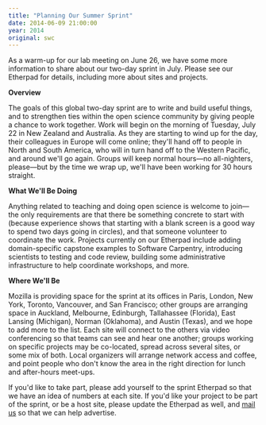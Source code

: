 ```yaml
---
title: "Planning Our Summer Sprint"
date: 2014-06-09 21:00:00
year: 2014
original: swc
---
```

<p>
  As a warm-up for our lab meeting on June 26,
  we have some more information to share
  about our two-day sprint in July.
  Please see our Etherpad for details,
  including more about sites and projects.
</p>
<p><strong>Overview</strong></p>
<p>
  The goals of this global two-day sprint are to write and build useful things,
  and to strengthen ties within the open science community by giving people a chance to work together.
  Work will begin on the morning of Tuesday, July 22 in New Zealand and Australia.
  As they are starting to wind up for the day,
  their colleagues in Europe will come online;
  they'll hand off to people in North and South America,
  who will in turn hand off to the Western Pacific, and around we'll go again.
  Groups will keep normal hours&mdash;no all-nighters, please&mdash;but by the time we wrap up,
  we'll have been working for 30 hours straight.
</p>
<p><strong>What We'll Be Doing</strong></p>
<p>
  Anything related to teaching and doing open science is welcome to join&mdash;the only requirements are that
  there be something concrete to start with
  (because experience shows that starting with a blank screen is a good way to spend two days going in circles),
  and that someone volunteer to coordinate the work.
  Projects currently on our Etherpad
  include adding domain-specific capstone examples to Software Carpentry,
  introducing scientists to testing and code review,
  building some administrative infrastructure to help coordinate workshops,
  and more.
</p>
<p><strong>Where We'll Be</strong></p>
<p>
  Mozilla is providing space for the sprint at its offices
  in Paris, London, New York, Toronto, Vancouver, and San Francisco;
  other groups are arranging space in Auckland, Melbourne, Edinburgh,
  Tallahassee (Florida), East Lansing (Michigan), Norman (Oklahoma), and Austin (Texas),
  and we hope to add more to the list.
  Each site will connect to the others via video conferencing so that teams can see and hear one another;
  groups working on specific projects may be co-located, spread across several sites, or some mix of both.
  Local organizers will arrange network access and coffee,
  and point people who don't know the area in the right direction for lunch and after-hours meet-ups.
</p>
<p>
  If you'd like to take part,
  please add yourself to the sprint Etherpad
  so that we have an idea of numbers at each site.
  If you'd like your project to be part of the sprint,
  or be a host site,
  please update the Etherpad as well,
  and <a href="mailto:{{site.contact}}">mail us</a> so that we can help advertise.
</p>
